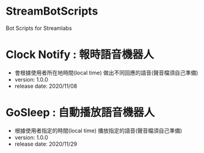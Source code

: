 # StreamBotScripts
Bot Scripts for Streamlabs

# Clock Notify : 報時語音機器人

- 會根據使用者所在地時間(local time) 做出不同回應的語音(聲音檔須自己準備)
- version: 1.0.0
- release date: 2020/11/08

# GoSleep : 自動播放語音機器人

- 根據使用者指定的時間(local time) 播放指定的語音(聲音檔須自己準備)
- version: 1.0.0
- release date: 2020/11/29
